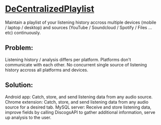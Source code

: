 # [DeCentralizedPlaylist](http://decentralizedplaylist.com/)
Maintain a playlist of your listening history accross multiple devices (mobile / laptop / desktop) and sources (YouTube / Soundcloud / Spotify / Files ... etc) continuously. 

## Problem:
Listening history / analysis differs per platform.
Platforms don't communicate with each other.
No concurrent single source of listening history accross all platforms and devices.

## Solution:
Android app: Catch, store, and send listening data from any audio source.
Chrome extension: Catch, store, and send listening data from any audio source for a desired tab.
MySQL server: Receive and store listening data, improve fields by calling DiscogsAPI to gather additional information, serve up analysis to the user.
